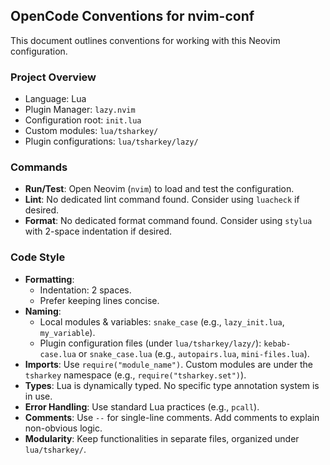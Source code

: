 ## OpenCode Conventions for nvim-conf

This document outlines conventions for working with this Neovim configuration.

### Project Overview
- Language: Lua
- Plugin Manager: `lazy.nvim`
- Configuration root: `init.lua`
- Custom modules: `lua/tsharkey/`
- Plugin configurations: `lua/tsharkey/lazy/`

### Commands
- **Run/Test**: Open Neovim (`nvim`) to load and test the configuration.
- **Lint**: No dedicated lint command found. Consider using `luacheck` if desired.
- **Format**: No dedicated format command found. Consider using `stylua` with 2-space indentation if desired.

### Code Style
- **Formatting**:
    - Indentation: 2 spaces.
    - Prefer keeping lines concise.
- **Naming**:
    - Local modules & variables: `snake_case` (e.g., `lazy_init.lua`, `my_variable`).
    - Plugin configuration files (under `lua/tsharkey/lazy/`): `kebab-case.lua` or `snake_case.lua` (e.g., `autopairs.lua`, `mini-files.lua`).
- **Imports**: Use `require("module_name")`. Custom modules are under the `tsharkey` namespace (e.g., `require("tsharkey.set")`).
- **Types**: Lua is dynamically typed. No specific type annotation system is in use.
- **Error Handling**: Use standard Lua practices (e.g., `pcall`).
- **Comments**: Use `--` for single-line comments. Add comments to explain non-obvious logic.
- **Modularity**: Keep functionalities in separate files, organized under `lua/tsharkey/`.
